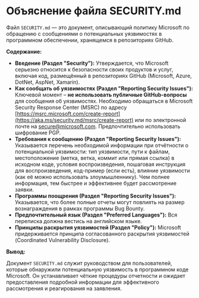 # Объяснение файла SECURITY.md

Файл `SECURITY.md` — это документ, описывающий политику Microsoft по обращению с сообщениями о потенциальных уязвимостях в программном обеспечении, хранящемся в репозиториях GitHub.

**Содержание:**

* **Введение (Раздел "Security"):**  Утверждается, что Microsoft серьезно относится к безопасности своих продуктов и услуг, включая код, размещённый в репозиториях GitHub (Microsoft, Azure, DotNet, AspNet, Xamarin).
* **Как сообщать об уязвимостях (Раздел "Reporting Security Issues"):**  Ключевой момент – **не использовать публичные GitHub-вопросы** для сообщения об уязвимостях.  Необходимо обращаться в Microsoft Security Response Center (MSRC) по адресу [https://msrc.microsoft.com/create-report](https://aka.ms/security.md/msrc/create-report) или по электронной почте на [secure@microsoft.com](mailto:secure@microsoft.com).  Предпочтительно использовать шифрование PGP.
* **Требования к сообщению (Раздел "Reporting Security Issues"):**  Указывается перечень необходимой информации при отчётности о потенциальной уязвимости: тип уязвимости, пути к файлам, местоположение (метка, ветка, коммит или прямая ссылка) в исходном коде, условия воспроизведения, пошаговая инструкция для воспроизведения, код-пример (если есть), влияние уязвимости (как её можно использовать злоумышленнику).  Чем полнее информация, тем быстрее и эффективнее будет рассмотрение заявки.
* **Программы поощрения (Раздел "Reporting Security Issues"):**  Указывается, что более полные отчеты могут повлиять на размер вознаграждения в рамках программы Bug Bounty.
* **Предпочтительный язык (Раздел "Preferred Languages"):**  Вся переписка должна вестись на английском языке.
* **Принципы раскрытия уязвимостей (Раздел "Policy"):**  Microsoft придерживается принципа согласованного раскрытия уязвимостей (Coordinated Vulnerability Disclosure).

**Вывод:**

Документ `SECURITY.md` служит руководством для пользователей, которые обнаружили потенциальную уязвимость в программном коде Microsoft. Он устанавливает чёткие процедуры отчетности и ожидает предоставления подробной информации для эффективного рассмотрения и реагирования на заявления.
